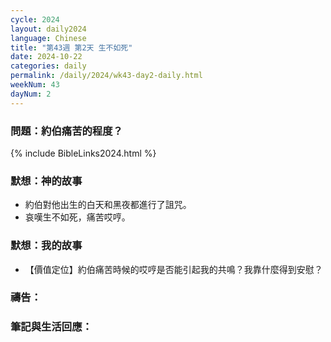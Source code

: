 ```yaml
---
cycle: 2024
layout: daily2024
language: Chinese
title: "第43週 第2天 生不如死"
date: 2024-10-22
categories: daily
permalink: /daily/2024/wk43-day2-daily.html
weekNum: 43
dayNum: 2
---
```


### 問題：約伯痛苦的程度？

{% include BibleLinks2024.html %}

### 默想：神的故事
+ 約伯對他出生的白天和黑夜都進行了詛咒。
+ 哀嘆生不如死，痛苦哎哼。

### 默想：我的故事
+ 【價值定位】約伯痛苦時候的哎哼是否能引起我的共鳴？我靠什麼得到安慰？

### 禱告：

### 筆記與生活回應：
